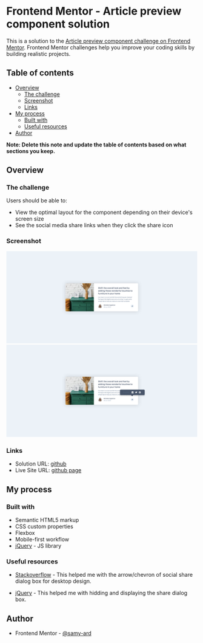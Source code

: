 # Frontend Mentor - Article preview component solution

This is a solution to the [Article preview component challenge on Frontend Mentor](https://www.frontendmentor.io/challenges/article-preview-component-dYBN_pYFT). Frontend Mentor challenges help you improve your coding skills by building realistic projects. 

## Table of contents

- [Overview](#overview)
  - [The challenge](#the-challenge)
  - [Screenshot](#screenshot)
  - [Links](#links)
- [My process](#my-process)
  - [Built with](#built-with)
  - [Useful resources](#useful-resources)
- [Author](#author)

**Note: Delete this note and update the table of contents based on what sections you keep.**

## Overview

### The challenge

Users should be able to:

- View the optimal layout for the component depending on their device's screen size
- See the social media share links when they click the share icon

### Screenshot

![Normal](./screenshot.png)
![Active](./screenshot-alt.png)


### Links

- Solution URL: [github](https://github.com/samy-ard/article-preview/)
- Live Site URL: [github page](https://samy-ard.github.io/article-preview/)

## My process

### Built with

- Semantic HTML5 markup
- CSS custom properties
- Flexbox
- Mobile-first workflow
- [jQuery](https://code.jquery.com/jquery-3.6.1.min.js) - JS library

### Useful resources

- [Stackoverflow](https://stackoverflow.com/questions/25065661/how-to-position-a-css-triangle-using-after) - This helped me with the arrow/chevron of social share dialog box for desktop design.

- [jQuery](https://api.jquery.com/toggle/#toggle-duration-complete) - This helped me with hidding and displaying the share dialog box.

## Author

- Frontend Mentor - [@samy-ard](https://www.frontendmentor.io/profile/samy-ard)


